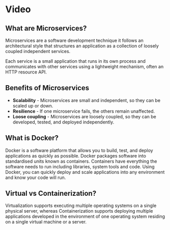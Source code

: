 # Video

## What are Microservices?

Microservices are a software development technique it follows an architectural style that structures an application as a collection of loosely coupled independent services.

Each service is a small application that runs in its own process and communicates with other services using a lightweight mechanism, often an HTTP resource API.

## Benefits of Microservices

* **Scalability** - Microservices are small and independent, so they can be scaled up or down.
* **Resilience** - If one microservice fails, the others remain unaffected.
* **Loose coupling** - Microservices are loosely coupled, so they can be developed, tested, and deployed independently.

## What is Docker?

Docker is a software platform that allows you to build, test, and deploy applications as quickly as possible.
Docker packages software into standardised units known as containers.
Containers have everything the software needs to run including libraries, system tools and code.
Using Docker, you can quickly deploy and scale applications into any environment and know your code will run.

## Virtual vs Containerization?

Virtualization supports executing multiple operating systems on a single physical server, whereas Containerization supports deploying multiple applications developed in the environment of one operating system residing on a single virtual machine or a server. 
